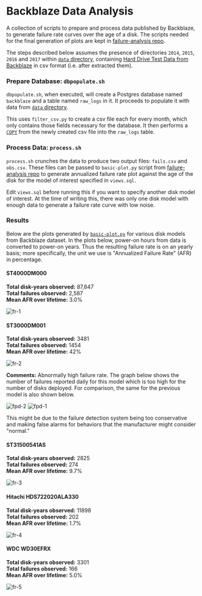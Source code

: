 # Backblaze Data Analysis

A collection of scripts to prepare and process data published by Backblaze, to
generate failure rate curves over the age of a disk. The scripts needed for the
final generation of plots are kept in [failure-analysis repo][].

The steps described below assumes the presence of directories `2014`, `2015`,
`2016` and `2017` within [`data` directory][], containing [Hard Drive Test Data
from Backblaze][backblaze] in csv format (i.e. after extracted them).

[failure-analysis repo]: https://gitlab.com/johncf/failure-analysis
[`data` directory]: ./data
[backblaze]: https://www.backblaze.com/b2/hard-drive-test-data.html

### Prepare Database: `dbpopulate.sh`

`dbpopulate.sh`, when executed, will create a Postgres database named
`backblaze` and a table named `raw_logs` in it. It proceeds to populate it with
data from [`data` directory][].

This uses `filter_csv.py` to create a csv file each for every month, which only
contains those fields necessary for the database. It then performs a [`COPY`][]
from the newly created csv file into the `raw_logs` table.

[`COPY`]: https://www.postgresql.org/docs/current/static/sql-copy.html

### Process Data: `process.sh`

`process.sh` crunches the data to produce two output files: `fails.csv` and
`obs.csv`. These files can be passed to `basic-plot.py` script from
[failure-analysis repo][failure-analysis] to generate annualized failure rate plot
against the age of the disk for the model of interest specified in `views.sql`.

Edit `views.sql` before running this if you want to specify another disk model
of interest. At the time of writing this, there was only one disk model with
enough data to generate a failure rate curve with low noise.

[failure-analysis]: https://gitlab.com/johncf/failure-analysis

### Results

Below are the plots generated by [`basic-plot.py`][] for various disk models
from Backblaze dataset. In the plots below, power-on hours from data is
converted to power-on years. Thus the resulting failure rate is on an yearly
basis; more specifically, the unit we use is "Annualized Failure Rate" (AFR) in
percentage.

[`basic-plot.py`]: https://gitlab.com/johncf/failure-analysis/blob/master/basic-plot.py

#### ST4000DM000

**Total disk-years observed:** 87,647 <br>
**Total failures observed:** 2,587 <br>
**Mean AFR over lifetime:** 3.0%

![fr-1](https://i.imgur.com/VRJQG8ql.png)

#### ST3000DM001

**Total disk-years observed:** 3481 <br>
**Total failures observed:** 1454 <br>
**Mean AFR over lifetime:** 42%

![fr-2](https://i.imgur.com/Y4kzn5Yl.png)

**Comments:** Abnormally high failure rate. The graph below shows the number of
failures reported daily for this model which is too high for the number of
disks deployed. For comparison, the same for the previous model is also shown
below.

![fpd-2](https://i.imgur.com/aQFithX.png)
![fpd-1](https://i.imgur.com/QLwuqOW.png)

This might be due to the failure detection system being too conservative and
making false alarms for behaviors that the manufacturer might consider
"normal."

#### ST31500541AS

**Total disk-years observed:** 2825 <br>
**Total failures observed:** 274 <br>
**Mean AFR over lifetime:** 9.7%

![fr-3](https://i.imgur.com/LPIvrzGl.png)

#### Hitachi HDS722020ALA330

**Total disk-years observed:** 11898 <br>
**Total failures observed:** 202 <br>
**Mean AFR over lifetime:** 1.7%

![fr-4](https://i.imgur.com/krPjb8Bl.png)

#### WDC WD30EFRX

**Total disk-years observed:** 3301 <br>
**Total failures observed:** 166 <br>
**Mean AFR over lifetime:** 5.0%

![fr-5](https://i.imgur.com/fsYYpLvl.png)
